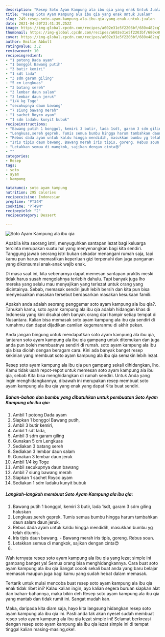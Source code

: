 ```yaml
---
description: "Resep Soto Ayam Kampung ala ibu qia yang enak Untuk Jualan"
title: "Resep Soto Ayam Kampung ala ibu qia yang enak Untuk Jualan"
slug: 249-resep-soto-ayam-kampung-ala-ibu-qia-yang-enak-untuk-jualan
date: 2021-04-30T23:41:39.252Z
image: https://img-global.cpcdn.com/recipes/a602e31e5f2203bf/680x482cq70/soto-ayam-kampung-ala-ibu-qia-foto-resep-utama.jpg
thumbnail: https://img-global.cpcdn.com/recipes/a602e31e5f2203bf/680x482cq70/soto-ayam-kampung-ala-ibu-qia-foto-resep-utama.jpg
cover: https://img-global.cpcdn.com/recipes/a602e31e5f2203bf/680x482cq70/soto-ayam-kampung-ala-ibu-qia-foto-resep-utama.jpg
author: Emilie Abbott
ratingvalue: 3.2
reviewcount: 10
recipeingredient:
- "1 potong Dada ayam"
- "1 bonggol Bawang putih"
- "3 butir kemiri"
- "1 sdt lada"
- "3 sdm garam giling"
- "5 cm Lengkuas"
- "3 batang sereh"
- "3 lembar daun salam"
- "3 lembar daun jeruk"
- "1/4 kg Toge"
- "secukupnya daun bawang"
- "7 siung bawang merah"
- "1 sachet Royco ayam"
- "1 sdm ladaku kunyit bubuk"
recipeinstructions:
- "Bawang putih 1 bonggol, kemiri 3 butir, lada 1sdt, garam 3 sdm giling haluskan"
- "Lengkuas,sereh geprek. Tumis semua bumbu hingga harum tambahkan daun salam daun jeruk."
- "Rebus dada ayam untuk kaldu hingga mendidih, masukkan bumbu yg telah ditumis."
- "Iris tipis daun bawang. Bawang merah iris tipis, goreng. Rebus soun."
- "Letakkan semua di mangkok, sajikan dengan cinta😍"
- ""
categories:
- Resep
tags:
- soto
- ayam
- kampung

katakunci: soto ayam kampung 
nutrition: 295 calories
recipecuisine: Indonesian
preptime: "PT34M"
cooktime: "PT49M"
recipeyield: "2"
recipecategory: Dessert

---
```



![Soto Ayam Kampung ala ibu qia](https://img-global.cpcdn.com/recipes/a602e31e5f2203bf/680x482cq70/soto-ayam-kampung-ala-ibu-qia-foto-resep-utama.jpg)

Apabila kita seorang istri, menyuguhkan santapan lezat bagi keluarga tercinta merupakan suatu hal yang menyenangkan bagi kita sendiri. Tanggung jawab seorang istri bukan sekadar menangani rumah saja, tapi kamu pun harus memastikan keperluan gizi terpenuhi dan juga panganan yang dikonsumsi anak-anak wajib enak.

Di masa  saat ini, kita sebenarnya dapat memesan santapan praktis meski tidak harus susah mengolahnya terlebih dahulu. Tapi banyak juga lho mereka yang selalu mau menyajikan yang terlezat untuk orang yang dicintainya. Sebab, memasak sendiri jauh lebih bersih dan kita pun bisa menyesuaikan masakan tersebut berdasarkan masakan kesukaan famili. 



Apakah anda adalah seorang penggemar soto ayam kampung ala ibu qia?. Tahukah kamu, soto ayam kampung ala ibu qia adalah hidangan khas di Indonesia yang kini disukai oleh banyak orang dari hampir setiap tempat di Nusantara. Kalian bisa memasak soto ayam kampung ala ibu qia sendiri di rumahmu dan dapat dijadikan camilan kegemaranmu di akhir pekan.

Anda jangan bingung untuk mendapatkan soto ayam kampung ala ibu qia, lantaran soto ayam kampung ala ibu qia gampang untuk ditemukan dan juga anda pun boleh membuatnya sendiri di rumah. soto ayam kampung ala ibu qia bisa diolah dengan beragam cara. Kini ada banyak banget resep kekinian yang membuat soto ayam kampung ala ibu qia semakin lebih lezat.

Resep soto ayam kampung ala ibu qia pun gampang sekali dihidangkan, lho. Kamu tidak usah repot-repot untuk memesan soto ayam kampung ala ibu qia, sebab Kita bisa menghidangkan di rumah sendiri. Untuk Anda yang ingin menghidangkannya, dibawah ini merupakan resep membuat soto ayam kampung ala ibu qia yang enak yang dapat Kita buat sendiri.

<!--inarticleads1-->

##### Bahan-bahan dan bumbu yang dibutuhkan untuk pembuatan Soto Ayam Kampung ala ibu qia:

1. Ambil 1 potong Dada ayam
1. Siapkan 1 bonggol Bawang putih,
1. Ambil 3 butir kemiri,
1. Ambil 1 sdt lada,
1. Ambil 3 sdm garam giling
1. Gunakan 5 cm Lengkuas
1. Sediakan 3 batang sereh
1. Sediakan 3 lembar daun salam
1. Gunakan 3 lembar daun jeruk
1. Ambil 1/4 kg Toge
1. Ambil secukupnya daun bawang
1. Ambil 7 siung bawang merah
1. Siapkan 1 sachet Royco ayam
1. Sediakan 1 sdm ladaku kunyit bubuk




<!--inarticleads2-->

##### Langkah-langkah membuat Soto Ayam Kampung ala ibu qia:

1. Bawang putih 1 bonggol, kemiri 3 butir, lada 1sdt, garam 3 sdm giling haluskan
1. Lengkuas,sereh geprek. Tumis semua bumbu hingga harum tambahkan daun salam daun jeruk.
1. Rebus dada ayam untuk kaldu hingga mendidih, masukkan bumbu yg telah ditumis.
1. Iris tipis daun bawang. - Bawang merah iris tipis, goreng. Rebus soun.
1. Letakkan semua di mangkok, sajikan dengan cinta😍
1. 




Wah ternyata resep soto ayam kampung ala ibu qia yang lezat simple ini gampang banget ya! Semua orang bisa menghidangkannya. Cara buat soto ayam kampung ala ibu qia Sangat cocok sekali buat anda yang baru belajar memasak maupun juga bagi kamu yang sudah hebat dalam memasak.

Tertarik untuk mulai mencoba buat resep soto ayam kampung ala ibu qia enak tidak ribet ini? Kalau kalian ingin, ayo kalian segera buruan siapkan alat dan bahan-bahannya, maka bikin deh Resep soto ayam kampung ala ibu qia yang mantab dan tidak rumit ini. Sangat mudah kan. 

Maka, daripada kita diam saja, hayo kita langsung hidangkan resep soto ayam kampung ala ibu qia ini. Pasti anda tak akan nyesel sudah membuat resep soto ayam kampung ala ibu qia lezat simple ini! Selamat berkreasi dengan resep soto ayam kampung ala ibu qia lezat simple ini di tempat tinggal kalian masing-masing,oke!.

